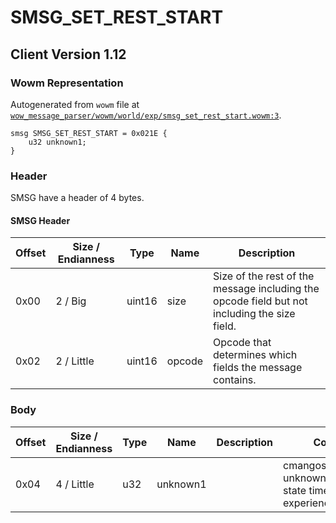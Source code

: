 # SMSG_SET_REST_START

## Client Version 1.12

### Wowm Representation

Autogenerated from `wowm` file at [`wow_message_parser/wowm/world/exp/smsg_set_rest_start.wowm:3`](https://github.com/gtker/wow_messages/tree/main/wow_message_parser/wowm/world/exp/smsg_set_rest_start.wowm#L3).
```rust,ignore
smsg SMSG_SET_REST_START = 0x021E {
    u32 unknown1;
}
```
### Header

SMSG have a header of 4 bytes.

#### SMSG Header

| Offset | Size / Endianness | Type   | Name   | Description |
| ------ | ----------------- | ------ | ------ | ----------- |
| 0x00   | 2 / Big           | uint16 | size   | Size of the rest of the message including the opcode field but not including the size field.|
| 0x02   | 2 / Little        | uint16 | opcode | Opcode that determines which fields the message contains.|

### Body

| Offset | Size / Endianness | Type | Name | Description | Comment |
| ------ | ----------------- | ---- | ---- | ----------- | ------- |
| 0x04 | 4 / Little | u32 | unknown1 |  | cmangos/mangoszero: unknown, may be rest state time or experience |

